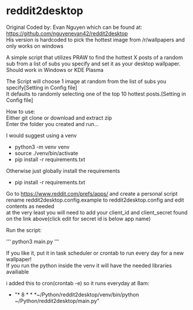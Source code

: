 # reddit2desktop
Original Coded by: Evan Nguyen which can be found at: https://github.com/nguyenevan42/reddit2desktop  
His version is hardcoded to pick the hottest image from /r/wallpapers and only works on windows  

A simple script that utilizes PRAW to find the hottest X posts of a random sub from a list of subs you specify and set it as your desktop wallpaper.
Should work in Windows or KDE Plasma

The Script will choose 1 image at random from the list of subs you specify[Setting in Config file]  
It defaults to randomly selecting one of the top 10 hottest posts.[Setting in Config file]  

How to use:  
Either git clone or download and extract zip  
Enter the folder you created and run...  

I would suggest using a venv

- python3 -m venv venv
- source ./venv/bin/activate
- pip install -r requirements.txt

Otherwise just globally install the requirements
- pip install -r requirements.txt

Go to https://www.reddit.com/prefs/apps/ and create a personal script  
rename reddit2desktop.config.example to reddit2desktop.config and edit contents as needed  
at the very least you will need to add your client_id and client_secret found on the link above(click edit for secret id is below app name)  

Run the script:

'''
python3 main.py
'''

If you like it, put it in task scheduler or crontab to run every day for a new wallpaper!  
If you run the python inside the venv it will have the needed libraries availiable  

i added this to cron(crontab -e) so it runs everyday at 8am:
- "* 8 * * *~/Python/reddit2desktop/venv/bin/python ~/Python/reddit2desktop/main.py"
